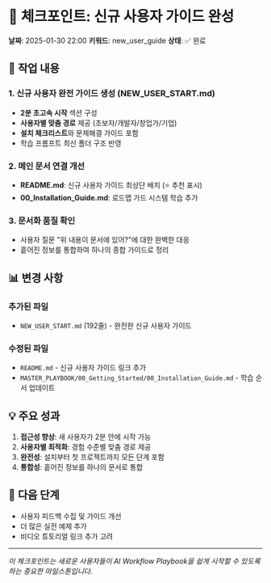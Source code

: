 # 📍 체크포인트: 신규 사용자 가이드 완성

**날짜**: 2025-01-30 22:00
**키워드**: new_user_guide
**상태**: ✅ 완료

## 🎯 작업 내용

### 1. 신규 사용자 완전 가이드 생성 (NEW_USER_START.md)
- **2분 초고속 시작** 섹션 구성
- **사용자별 맞춤 경로** 제공 (초보자/개발자/창업가/기업)
- **설치 체크리스트**와 문제해결 가이드 포함
- 학습 프롬프트 최신 폴더 구조 반영

### 2. 메인 문서 연결 개선
- **README.md**: 신규 사용자 가이드 최상단 배치 (⭐ 추천 표시)
- **00_Installation_Guide.md**: 로드맵 가드 시스템 학습 추가

### 3. 문서화 품질 확인
- 사용자 질문 "위 내용이 문서에 있어?"에 대한 완벽한 대응
- 흩어진 정보를 통합하여 하나의 종합 가이드로 정리

## 📊 변경 사항

### 추가된 파일
- `NEW_USER_START.md` (192줄) - 완전한 신규 사용자 가이드

### 수정된 파일
- `README.md` - 신규 사용자 가이드 링크 추가
- `MASTER_PLAYBOOK/00_Getting_Started/00_Installation_Guide.md` - 학습 순서 업데이트

## 💡 주요 성과

1. **접근성 향상**: 새 사용자가 2분 안에 시작 가능
2. **사용자별 최적화**: 경험 수준별 맞춤 경로 제공
3. **완전성**: 설치부터 첫 프로젝트까지 모든 단계 포함
4. **통합성**: 흩어진 정보를 하나의 문서로 통합

## 🔄 다음 단계

- 사용자 피드백 수집 및 가이드 개선
- 더 많은 실전 예제 추가
- 비디오 튜토리얼 링크 추가 고려

---

*이 체크포인트는 새로운 사용자들이 AI Workflow Playbook을 쉽게 시작할 수 있도록 하는 중요한 마일스톤입니다.*